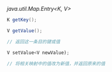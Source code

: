 *java.util.Map.Entry<K, V>*
```java
K getKey();

V getValue();

// 返回这一条目的键或值

V setValue<V newValue);

// 将相关映射中的值改为新值，并返回原来的值

```